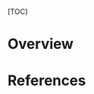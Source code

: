 [TOC]

# Overview

# References

[climate-change]: https://en.wikipedia.org/wiki/Climate_change "Wikipedia - Climate Change"
[nasa-climate]: http://climate.nasa.gov/ "NASA Global Climate Change"
[epa-climatechange]: https://www.epa.gov/climatechange "US Environmental Protection Agency"
[trump-climate]: http://www.vox.com/science-and-health/2016/11/23/13730540/trump-nasa-climate-change-earth
[christian-climate]: http://www.slate.com/technology/2018/05/the-intellectual-dark-web-and-the-alt-right-dont-blame-the-social-justice-internet-for-these-bigots.html
